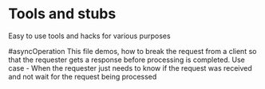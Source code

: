 # Tools and stubs
Easy to use tools and hacks for various purposes

#asyncOperation
This file demos, how to break the request from a client so that the requester gets a response before processing is completed. Use case - When the requester just needs to know if the request was received and not wait for the request being processed
